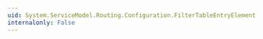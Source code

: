 ```yaml
---
uid: System.ServiceModel.Routing.Configuration.FilterTableEntryElement.#ctor
internalonly: False
---
```

